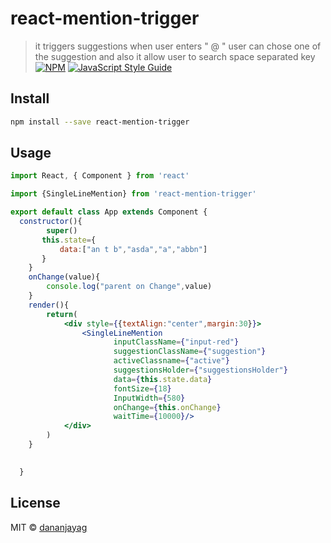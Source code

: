 # react-mention-trigger

> it triggers suggestions when user enters " @
" user can chose one of the suggestion and also it allow user to search space separated key
[![NPM](https://img.shields.io/npm/v/react-mention-trigger.svg)](https://www.npmjs.com/package/react-mention-trigger) [![JavaScript Style Guide](https://img.shields.io/badge/code_style-standard-brightgreen.svg)](https://standardjs.com)

## Install

```bash
npm install --save react-mention-trigger
```

## Usage

```jsx
import React, { Component } from 'react'

import {SingleLineMention} from 'react-mention-trigger'

export default class App extends Component {
  constructor(){
        super()
       this.state={ 
           data:["an t b","asda","a","abbn"]
       }
    }
    onChange(value){
        console.log("parent on Change",value)
    }
    render(){
        return(
            <div style={{textAlign:"center",margin:30}}>
                <SingleLineMention 
                       inputClassName={"input-red"} 
                       suggestionClassName={"suggestion"} 
                       activeClassname={"active"}
                       suggestionsHolder={"suggestionsHolder"}
                       data={this.state.data}
                       fontSize={18} 
                       InputWidth={580}
                       onChange={this.onChange} 
                       waitTime={10000}/>
            </div>
        )
    }

  
  }


```

## License

MIT © [dananjayag](https://github.com/dananjayag)

